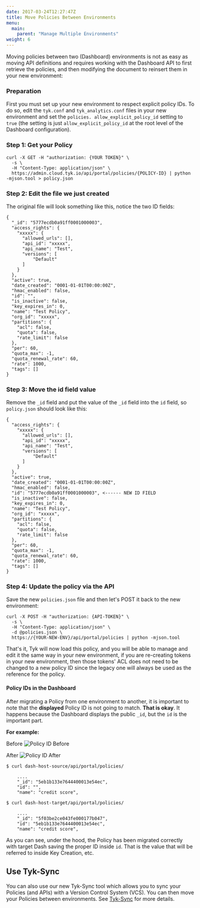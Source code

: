 ```yaml
---
date: 2017-03-24T12:27:47Z
title: Move Policies Between Environments
menu:
  main:
    parent: "Manage Multiple Environments"
weight: 6 
---
```


Moving policies between two (Dashboard) environments is not as easy as moving API definitions and requires working with the Dashboard API to first retrieve the policies, and then modifying the document to reinsert them in your new environment:

### Preparation

First you must set up your new environment to respect explicit policy IDs. To do so, edit the `tyk.conf` and `tyk_analytics.conf` files in your new environment and set the `policies. allow_explicit_policy_id` setting to `true` (the setting is just `allow_explicit_policy_id` at the root level of the Dashboard configuration).

### Step 1: Get your Policy

```{.copyWrapper}
curl -X GET -H "authorization: {YOUR TOKEN}" \
  -s \
  -H "Content-Type: application/json" \
  https://admin.cloud.tyk.io/api/portal/policies/{POLICY-ID} | python -mjson.tool > policy.json
```

### Step 2: Edit the file we just created

The original file will look something like this, notice the two ID fields:

```{.json}
{
  "_id": "5777ecdb0a91ff0001000003",
  "access_rights": {
    "xxxxx": {
      "allowed_urls": [],
      "api_id": "xxxxx",
      "api_name": "Test",
      "versions": [
          "Default"
      ]
    }
  },
  "active": true,
  "date_created": "0001-01-01T00:00:00Z",
  "hmac_enabled": false,
  "id": "",
  "is_inactive": false,
  "key_expires_in": 0,
  "name": "Test Policy",
  "org_id": "xxxxx",
  "partitions": {
    "acl": false,
    "quota": false,
    "rate_limit": false
  },
  "per": 60,
  "quota_max": -1,
  "quota_renewal_rate": 60,
  "rate": 1000,
  "tags": []
}
```

### Step 3: Move the id field value

Remove the `_id` field and put the value of the `_id` field into the `id` field, so `policy.json` should look like this:

```{.json}
{
  "access_rights": {
    "xxxxx": {
      "allowed_urls": [],
      "api_id": "xxxxx",
      "api_name": "Test",
      "versions": [
          "Default"
      ]
    }
  },
  "active": true,
  "date_created": "0001-01-01T00:00:00Z",
  "hmac_enabled": false,
  "id": "5777ecdb0a91ff0001000003", <------ NEW ID FIELD
  "is_inactive": false,
  "key_expires_in": 0,
  "name": "Test Policy",
  "org_id": "xxxxx",
  "partitions": {
    "acl": false,
    "quota": false,
    "rate_limit": false
  },
  "per": 60,
  "quota_max": -1,
  "quota_renewal_rate": 60,
  "rate": 1000,
  "tags": []
}
```

### Step 4: Update the policy via the API

Save the new `policies.json` file and then let's POST it back to the new environment:

```{.copyWrapper}
curl -X POST -H "authorization: {API-TOKEN}" \
  -s \
  -H "Content-Type: application/json" \
  -d @policies.json \
  https://{YOUR-NEW-ENV}/api/portal/policies | python -mjson.tool
```

That's it, Tyk will now load this policy, and you will be able to manage and edit it the same way in your new environment, if you are re-creating tokens in your new environment, then those tokens' ACL does not need to be changed to a new policy ID since the legacy one will always be used as the reference for the policy.

#### Policy IDs in the Dashboard

After migrating a Policy from one environment to another, it is important to note that the **displayed** Policy ID is not going to match.  **That is okay**.  It happens because the Dashboard displays the public `_id`, but the `id` is the important part.

**For example:**

Before
![Policy ID Before](/docs/img/2.10/policy_id_before.png)

After
![Policy ID After](/docs/img/2.10/policy_id_after.png)

```
$ curl dash-host-source/api/portal/policies/

    ....
    "_id": "5eb1b133e7644400013e54ec",
    "id": "",
    "name": "credit score",

$ curl dash-host-target/api/portal/policies/

    ....
    "_id": "5f03be2ce043fe000177b047",
    "id": "5eb1b133e7644400013e54ec",
    "name": "credit score",
```

As you can see, under the hood, the Policy has been migrated correctly with target Dash saving the proper ID inside `id`.   That is the value that will be referred to inside Key Creation, etc.

## Use Tyk-Sync

You can also use our new Tyk-Sync tool which allows you to sync your Policies (and APIs) with a Version Control System (VCS). You can then move your Policies between environments. See [Tyk-Sync](/docs/advanced-configuration/manage-multiple-environments/tyk-sync/) for more details.